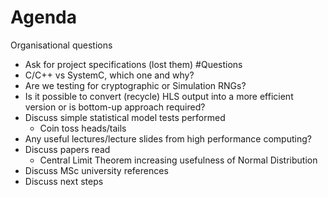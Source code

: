 Agenda
===
Organisational questions
- Ask for project specifications (lost them)
#Questions
- C/C++ vs SystemC, which one and why?
- Are we testing for cryptographic or Simulation RNGs?
- Is it possible to convert (recycle) HLS output into a more efficient version or is bottom-up approach required?
- Discuss simple statistical model tests performed
  - Coin toss heads/tails
- Any useful lectures/lecture slides from high performance computing?
- Discuss papers read
  - Central Limit Theorem increasing usefulness of Normal Distribution
- Discuss MSc university references
- Discuss next steps
